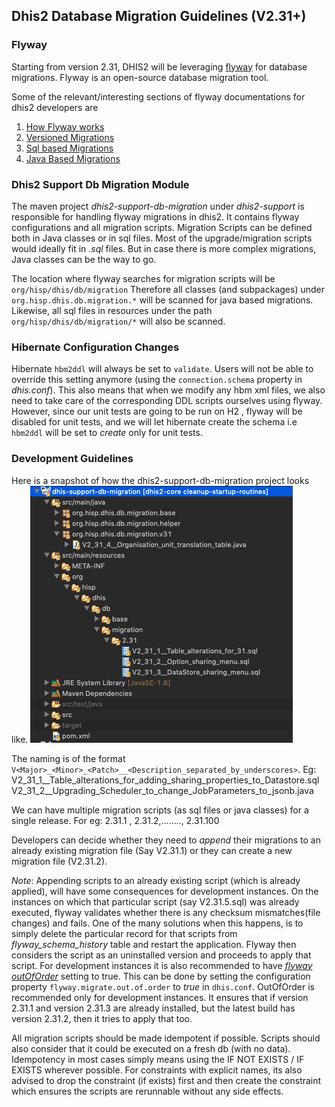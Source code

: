 
## Dhis2 Database Migration Guidelines (V2.31+)
### Flyway

Starting from version 2.31, DHIS2 will be leveraging [flyway](https://flywaydb.org/documentation/) for database migrations. 
Flyway is an open-source database migration tool. 

Some of the relevant/interesting sections of flyway documentations for dhis2 developers are
1. [How Flyway works](https://flywaydb.org/getstarted/how)
2. [Versioned Migrations](https://flywaydb.org/documentation/migrations#versioned-migrations)
3. [Sql based Migrations](https://flywaydb.org/documentation/migrations#sql-based-migrations)
4. [Java Based Migrations](https://flywaydb.org/documentation/migrations#java-based-migrations)


### Dhis2 Support Db Migration Module

The maven project _dhis2-support-db-migration_ under _dhis2-support_ is responsible for handling flyway migrations in dhis2. It contains flyway configurations and  all migration scripts. 
Migration Scripts can be defined both in Java classes or in sql files. Most of the upgrade/migration scripts would ideally fit in _.sql_ files. But in case there is more complex migrations, Java classes can be the way to go.

The location where flyway searches for migration scripts will be `org/hisp/dhis/db/migration` Therefore all classes (and subpackages) under `org.hisp.dhis.db.migration.*` will be scanned for java based migrations. Likewise, all sql files in resources under the path `org/hisp/dhis/db/migration/*` will also be scanned.   


### Hibernate Configuration Changes 
Hibernate `hbm2ddl` will always be set to `validate`. Users will not be able to override this setting anymore (using the `connection.schema` property in _dhis.conf_). 
This also means that when we modify any hbm xml files, we also need to take care of the corresponding DDL scripts ourselves using flyway.
However, since our unit tests are going to be run on H2 , flyway will be disabled for unit tests, and we will let hibernate create the schema i.e `hbm2ddl` will be set to _create_ only for unit tests.


### Development Guidelines

Here is a snapshot of how the dhis2-support-db-migration project looks like.
![](resources/images/dhis2-support-db-migration-snap.png)

The naming is of the format `V<Major>_<Minor>_<Patch>__<Description_separated_by_underscores>`. 
	Eg: V2_31_1__Table_alterations_for_adding_sharing_properties_to_Datastore.sql
		V2_31_2__Upgrading_Scheduler_to_change_JobParameters_to_jsonb.java

We can have multiple migration scripts (as sql files or java classes) for a single release. For eg: 2.31.1 , 2.31.2,........, 2.31.100

Developers can decide whether they need to _append_ their migrations to an already existing migration file (Say V2.31.1) or they can create a new migration file (V2.31.2). 

*Note*: Appending scripts to an already existing script (which is already applied), will have some consequences for development instances. On the instances on which that particular script (say V2.31.5.sql) was already executed, flyway validates whether there is any checksum mismatches(file changes) and fails. One of the many solutions when this happens, is to simply delete the particular record for that scripts from _flyway_schema_history_ table and restart the application. Flyway then considers the script as an uninstalled version and proceeds to apply that script. For development instances it is also recommended to have [_flyway outOfOrder_](https://flywaydb.org/documentation/commandline/migrate#outOfOrder) setting to true. This can be done by setting the configuration property ```flyway.migrate.out.of.order``` to *true* in `dhis.conf`. OutOfOrder is recommended only for development instances. It ensures that if version 2.31.1 and version 2.31.3 are already installed, but the latest build has version 2.31.2, then it tries to apply that too. 

All migration scripts should be made idempotent if possible. Scripts should also consider that it could be executed on a  fresh db (with no data). Idempotency in most cases simply means using the IF NOT EXISTS / IF EXISTS wherever possible. For constraints with explicit names, its also advised to drop the constraint (if exists) first and then create the constraint which ensures the scripts are rerunnable without any side effects.

